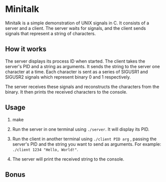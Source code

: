# Minitalk

Minitalk is a simple demonstration of UNIX signals in C. It consists of a server and a client. The server waits for signals, and the client sends signals that represent a string of characters.

## How it works

The server displays its process ID when started. The client takes the server's PID and a string as arguments. It sends the string to the server one character at a time. Each character is sent as a series of SIGUSR1 and SIGUSR2 signals which represent binary 0 and 1 respectively.

The server receives these signals and reconstructs the characters from the binary. It then prints the received characters to the console.

## Usage

1. make

2. Run the server in one terminal using `./server`. It will display its PID.

3. Run the client in another terminal using `./client PID arg` , passing the server's PID and the string you want to send as arguments. For example: `./client 1234 "Hello, World!"`.

4. The server will print the received string to the console.

## Bonus
  
